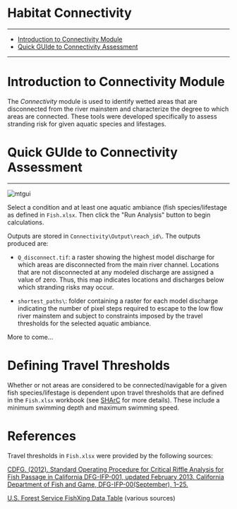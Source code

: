 Habitat Connectivity
====================

***

- [Introduction to Connectivity Module](#intro)
- [Quick GUIde to Connectivity Assessment](#guide)

***

# Introduction to Connectivity Module<a name="intro"></a>

The *Connectivity* module is used to identify wetted areas that are disconnected from the river mainstem and characterize the degree to which areas are connected. These tools were developed specifically to assess stranding risk for given aquatic species and lifestages.

# Quick GUIde to Connectivity Assessment<a name="guide"></a>

***

![mtgui](https://github.com/RiverArchitect/Welcome/raw/master/images/gui_start_connect.PNG)

Select a condition and at least one aquatic ambiance (fish species/lifestage as defined in `Fish.xlsx`. Then click the "Run Analysis" button to begin calculations.

Outputs are stored in `Connectivity\Output\reach_id\`. The outputs produced are:

- `Q_disconnect.tif`: a raster showing the highest model discharge for which areas are disconnected from the main river channel. Locations that are not disconnected at any modeled discharge are assigned a value of zero. Thus, this map indicates locations and discharges below which stranding risks may occur.

- `shortest_paths\`: folder containing a raster for each model discharge indicating the number of pixel steps required to escape to the low flow river mainstem and subject to constraints imposed by the travel thresholds for the selected aquatic ambiance.

More to come...

# Defining Travel Thresholds

Whether or not areas are considered to be connected/navigable for a given fish species/lifestage is dependent upon travel thresholds that are defined in the `Fish.xlsx` workbook (see <a href="SHArC">SHArC</a> for more details). These include a minimum swimming depth and maximum swimming speed.

# References

Travel thresholds in `Fish.xlsx` were provided by the following sources:

[CDFG. (2012). Standard Operating Procedure for Critical Riffle Analysis for Fish Passage in California DFG-IFP-001, updated February 2013. California Department of Fish and Game, DFG-IFP-00(September), 1–25.](https://nrm.dfg.ca.gov/FileHandler.ashx?DocumentID=150377)

[U.S. Forest Service FishXing Data Table](http://www.fsl.orst.edu/geowater/FX3/help/SwimData/swimtable.htm) (various sources)
